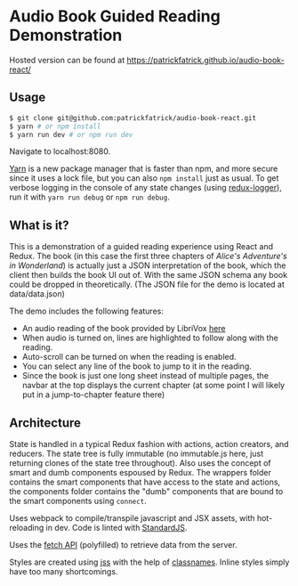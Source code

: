 # Audio Book Guided Reading Demonstration

Hosted version can be found at https://patrickfatrick.github.io/audio-book-react/

## Usage

```bash
$ git clone git@github.com:patrickfatrick/audio-book-react.git
$ yarn # or npm install
$ yarn run dev # or npm run dev
```

Navigate to localhost:8080.

[Yarn](https://yarnpkg.com) is a new package manager that is faster than npm, and more secure since it uses a lock file, but you can also `npm install` just as usual. To get verbose logging in the console of any state changes (using [redux-logger](https://github.com/evgenyrodionov/redux-logger)), run it with `yarn run debug` or `npm run debug`.

## What is it?

This is a demonstration of a guided reading experience using React and Redux. The book (in this case the first three chapters of _Alice's Adventure's in Wonderland_) is actually just a JSON interpretation of the book, which the client then builds the book UI out of. With the same JSON schema any book could be dropped in theoretically. (The JSON file for the demo is located at data/data.json)

The demo includes the following features:

- An audio reading of the book provided by LibriVox [here](https://librivox.org/alices-adventures-in-wonderland-dramatic-reading-by-lewis-carroll/)
- When audio is turned on, lines are highlighted to follow along with the reading.
- Auto-scroll can be turned on when the reading is enabled.
- You can select any line of the book to jump to it in the reading.
- Since the book is just one long sheet instead of multiple pages, the navbar at the top displays the current chapter (at some point I will likely put in a jump-to-chapter feature there)

## Architecture

State is handled in a typical Redux fashion with actions, action creators, and reducers. The state tree is fully immutable (no immutable.js here, just returning clones of the state tree throughout). Also uses the concept of smart and dumb components espoused by Redux. The wrappers folder contains the smart components that have access to the state and actions, the components folder contains the "dumb" components that are bound to the smart components using `connect`.

Uses webpack to compile/transpile javascript and JSX assets, with hot-reloading in dev. Code is linted with [StandardJS](http://standardjs.com).

Uses the [fetch API](https://github.com/github/fetch) (polyfilled) to retrieve data from the server.

Styles are created using [jss](https://github.com/cssinjs/jss) with the help of [classnames](https://github.com/JedWatson/classnames). Inline styles simply have too many shortcomings.
